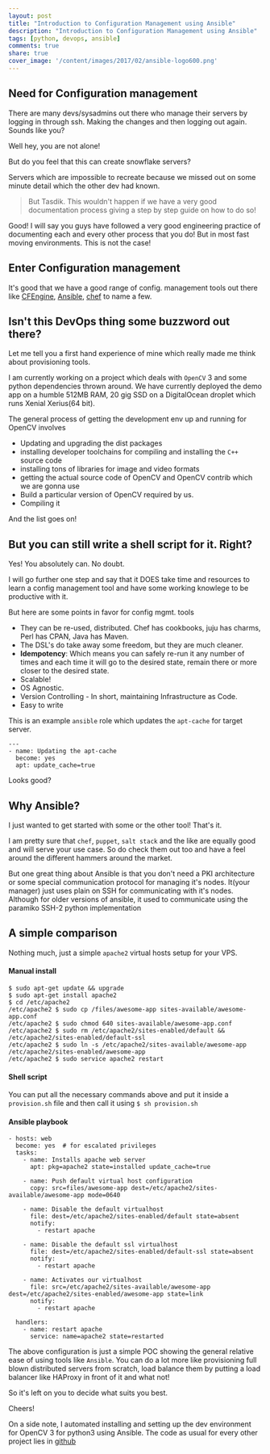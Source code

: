 ```yaml
---
layout: post
title: "Introduction to Configuration Management using Ansible"
description: "Introduction to Configuration Management using Ansible"
tags: [python, devops, ansible]
comments: true
share: true
cover_image: '/content/images/2017/02/ansible-logo600.png'
---
```


## Need for Configuration management

There are many devs/sysadmins out there who manage their servers by logging in through ssh. Making the changes and then logging out again. Sounds like you?

Well hey, you are not alone!

But do you feel that this can create snowflake servers?

Servers which are impossible to recreate because we missed out on some minute detail which the other dev had known.

> But Tasdik. This wouldn't happen if we have a very good documentation process giving a step by step guide on how to do so!

Good! I will say you guys have followed a very good engineering practice of documenting each and every other process that you do! But in most fast moving
environments. This is not the case!

## Enter Configuration management

It's good that we have a good range of config. management tools out there like [CFEngine](http://cfengine.com/), [Ansible](http://ansible.com/), [chef](http://getchef.com/chef) to name a few.

## Isn't this DevOps thing some buzzword out there?

Let me tell you a first hand experience of mine which really made me think about provisioning tools.

I am currently working on a project which deals with `OpenCV` 3 and some python dependencies thrown around. We have currently deployed the demo app on a humble 512MB RAM, 20 gig SSD on a DigitalOcean droplet which runs Xenial Xerius(64 bit).

The general process of getting the development env up and running for OpenCV involves
- Updating and upgrading the dist packages
- installing developer toolchains for compiling and installing the `C++` source code
- installing tons of libraries for image and video formats
- getting the actual source code of OpenCV and OpenCV contrib which we are gonna use
- Build a particular version of OpenCV required by us.
- Compiling it

And the list goes on!

## But you can still write a shell script for it. Right?

Yes! You absolutely can. No doubt.

I will go further one step and say that it DOES take time and resources to learn a config management tool and have some working knowlege to be productive with it.

But here are some points in favor for config mgmt. tools

- They can be re-used, distributed. Chef has cookbooks, juju has charms, Perl has CPAN, Java has Maven.
- The DSL's do take away some freedom, but they are much cleaner.
- **Idempotency**: Which means you can safely re-run it any number of times and each time it will go to the desired state, remain there or more closer to the desired state.
- Scalable!
- OS Agnostic.
- Version Controlling - In short, maintaining Infrastructure as Code.
- Easy to write

This is an example `ansible` role which updates the `apt-cache` for target server.

```
---
- name: Updating the apt-cache
  become: yes
  apt: update_cache=true
```

Looks good?


## Why Ansible?

I just wanted to get started with some or the other tool! That's it.

I am pretty sure that `chef`, `puppet`, `salt stack` and the like are equally good and will serve your use case. So do check them out too and have a feel around the different hammers around the market.

But one great thing about Ansible is that you don't need a PKI architecture or some special communication protocol for managing it's nodes. It(your manager) just uses plain on SSH for communicating with it's nodes. Although for older versions of ansible, it used to communicate using the paramiko SSH-2 python implementation

## A simple comparison

Nothing much, just a simple `apache2` virtual hosts setup for your VPS.

#### Manual install

```
$ sudo apt-get update && upgrade
$ sudo apt-get install apache2
$ cd /etc/apache2
/etc/apache2 $ sudo cp /files/awesome-app sites-available/awesome-app.conf
/etc/apache2 $ sudo chmod 640 sites-available/awesome-app.conf
/etc/apache2 $ sudo rm /etc/apache2/sites-enabled/default && /etc/apache2/sites-enabled/default-ssl
/etc/apache2 $ sudo ln -s /etc/apache2/sites-available/awesome-app /etc/apache2/sites-enabled/awesome-app
/etc/apache2 $ sudo service apache2 restart

```

#### Shell script

You can put all the necessary commands above and put it inside a `provision.sh` file and then call it using `$ sh provision.sh`

#### Ansible playbook

```
- hosts: web
  become: yes  # for escalated privileges
  tasks:
    - name: Installs apache web server
      apt: pkg=apache2 state=installed update_cache=true

    - name: Push default virtual host configuration
      copy: src=files/awesome-app dest=/etc/apache2/sites-available/awesome-app mode=0640

    - name: Disable the default virtualhost
      file: dest=/etc/apache2/sites-enabled/default state=absent
      notify:
        - restart apache

    - name: Disable the default ssl virtualhost
      file: dest=/etc/apache2/sites-enabled/default-ssl state=absent
      notify:
        - restart apache

    - name: Activates our virtualhost
      file: src=/etc/apache2/sites-available/awesome-app dest=/etc/apache2/sites-enabled/awesome-app state=link
      notify:
        - restart apache

  handlers:
    - name: restart apache
      service: name=apache2 state=restarted
```

The above configuration is just a simple POC showing the general relative ease of using tools like `Ansible`. You can do a lot more like provisioning full blown distributed servers from scratch, load balance them by putting a load balancer like HAProxy in front of it and what not!

So it's left on you to decide what suits you best.

Cheers!

On a side note, I automated installing and setting up the dev environment for OpenCV 3 for python3 using Ansible. The code as usual for every other project lies in [github](https://github.com/tasdikrahman/opencv3-ansible-vagrant-playbook)

